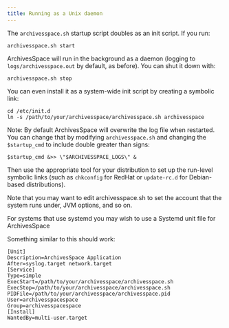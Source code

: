 ```yaml
---
title: Running as a Unix daemon
---
```


The `archivesspace.sh` startup script doubles as an init script. If
you run:

```
archivesspace.sh start
```

ArchivesSpace will run in the background as a daemon (logging to
`logs/archivesspace.out` by default, as before). You can shut it down with:

```
archivesspace.sh stop
```

You can even install it as a system-wide init script by creating a
symbolic link:

```
cd /etc/init.d
ln -s /path/to/your/archivesspace/archivesspace.sh archivesspace
```

Note: By default ArchivesSpace will overwrite the log file when restarted. You
can change that by modifying `archivesspace.sh` and changing the `$startup_cmd`
to include double greater than signs:

```
$startup_cmd &>> \"$ARCHIVESSPACE_LOGS\" &
```

Then use the appropriate tool for your distribution to set up the
run-level symbolic links (such as `chkconfig` for RedHat or
`update-rc.d` for Debian-based distributions).

Note that you may want to edit archivesspace.sh to set the account
that the system runs under, JVM options, and so on.

For systems that use systemd you may wish to use a Systemd unit file for ArchivesSpace

Something similar to this should work:

```
[Unit]
Description=ArchivesSpace Application
After=syslog.target network.target
[Service]
Type=simple
ExecStart=/path/to/your/archivesspace/archivesspace.sh
ExecStop=/path/to/your/archivesspace/archivesspace.sh
PIDFile=/path/to/your/archivesspace/archivesspace.pid
User=archivesspacespace
Group=archivesspacespace
[Install]
WantedBy=multi-user.target
```
